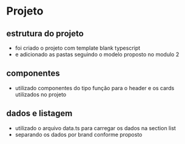 # Projeto

## estrutura do projeto 
* foi criado o projeto com template blank typescript
* e adicionado as pastas seguindo o modelo proposto no modulo 2

## componentes
* utilizado componentes do tipo função para o header e os cards utilizados no projeto

## dados e listagem
* utilizado o arquivo data.ts para carregar os dados na section list
* separando os dados por brand conforme proposto

